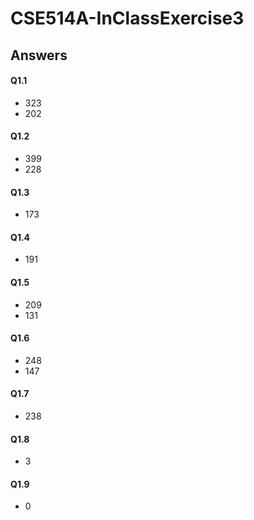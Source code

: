 # CSE514A-InClassExercise3



## Answers

#### Q1.1

- 323
- 202

#### Q1.2

- 399
- 228

#### Q1.3

- 173

#### Q1.4

- 191

#### Q1.5

- 209
- 131

#### Q1.6

- 248
- 147

#### Q1.7

- 238

#### Q1.8

- 3

#### Q1.9

- 0